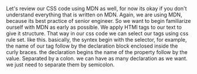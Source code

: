 Let's review our CSS code using MDN as well, for now its okay if you don't understand everything that is written on MDN. 
Again, we are using MDN, because its best practice of senior engineer. 
So we want to begin familiarize ourself with MDN as early as possible.
We apply HTMl tags to our text to give it structure. 
That way in our css code we can select our tags using css rule set. like this.
basically, the syntex begin with the selector, for example, the name of our tag follow by the declaration block enclosed inside the curly braces.
the declaration begins the name of the property follow by the value. 
Separated by a colon. we can have as many declaration as we want. 
we just need to separate them by semicolon. 
